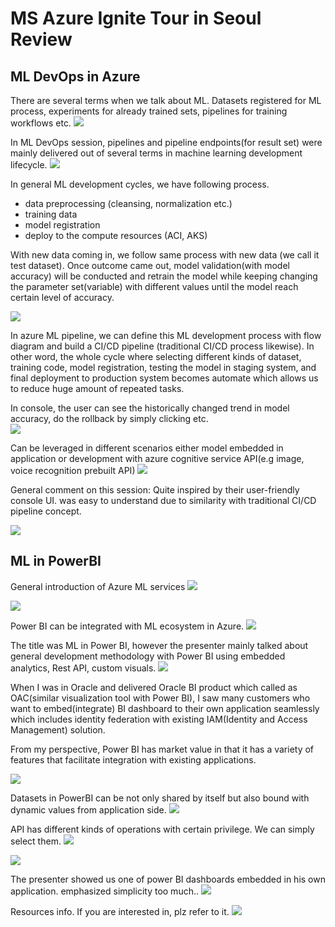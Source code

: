 # MS Azure Ignite Tour in Seoul Review

## ML DevOps in Azure
There are several terms when we talk about ML. Datasets registered for ML process, experiments for already trained sets, pipelines for training workflows etc. 
![](https://github.com/rnlduaeo/alibaba/blob/master/7.JPG?raw=true)

In ML DevOps session, pipelines and pipeline endpoints(for result set) were mainly delivered out of several terms in machine learning development lifecycle.
![](https://github.com/rnlduaeo/alibaba/blob/master/6.JPG?raw=true)

In general ML development cycles, we have following process.

- data preprocessing (cleansing, normalization etc.)
- training data
- model registration
- deploy to the compute resources (ACI, AKS)

With new data coming in, we follow same process with new data (we call it test dataset). Once outcome came out, model validation(with model accuracy) will be conducted and retrain the model while keeping changing the parameter set(variable) with different values until the model reach certain level of accuracy. 

![](https://github.com/rnlduaeo/alibaba/blob/master/4.JPG?raw=true)

In azure ML pipeline, we can define this ML development process with flow diagram and build a CI/CD pipeline (traditional CI/CD process likewise). In other word, the whole cycle where selecting different kinds of dataset, training code, model registration, testing the model in staging system, and final deployment to production system becomes automate which allows us to reduce huge amount of repeated tasks. 

In console, the user can see the historically changed trend in model accuracy, do the rollback by simply clicking etc.  
![](https://github.com/rnlduaeo/alibaba/blob/master/5.JPG?raw=true)

Can be leveraged in different scenarios either model embedded in application or development with azure cognitive service API(e.g image, voice recognition prebuilt API) 
![](https://github.com/rnlduaeo/alibaba/blob/master/3.JPG?raw=true)

General comment on this session: 
Quite inspired by their user-friendly console UI. was easy to understand due to similarity with traditional CI/CD pipeline concept. 


![](https://github.com/rnlduaeo/alibaba/blob/master/8.JPG?raw=true)

## ML in PowerBI

General introduction of Azure ML services
![](https://github.com/rnlduaeo/alibaba/blob/master/2.JPG?raw=true)

![](https://github.com/rnlduaeo/alibaba/blob/master/1.JPG?raw=true)

Power BI can be integrated with ML ecosystem in Azure. 
![](https://github.com/rnlduaeo/alibaba/blob/master/9.JPG?raw=true)

The title was ML in Power BI, however the presenter mainly talked about general development methodology with Power BI using embedded analytics, Rest API, custom visuals.
![](https://github.com/rnlduaeo/alibaba/blob/master/10.JPG?raw=true)

When I was in Oracle and delivered Oracle BI product which called as OAC(similar visualization tool with Power BI), I saw many customers who want to embed(integrate) BI dashboard to their own application seamlessly which includes identity federation with existing IAM(Identity and Access Management) solution.

From my perspective,  Power BI has market value in that it has a variety of features that facilitate integration with existing applications.

![](https://github.com/rnlduaeo/alibaba/blob/master/11.JPG?raw=true)

Datasets in PowerBI can be not only shared by itself but also bound with dynamic values from application side. 
![](https://github.com/rnlduaeo/alibaba/blob/master/12.JPG?raw=true)

API has different kinds of operations with certain privilege. We can simply select them. 
![](https://github.com/rnlduaeo/alibaba/blob/master/13.JPG?raw=true)

![](https://github.com/rnlduaeo/alibaba/blob/master/14.JPG?raw=true)

The presenter showed us one of power BI dashboards embedded in his own application. emphasized simplicity too much.. 
![](https://github.com/rnlduaeo/alibaba/blob/master/15.JPG?raw=true)

Resources info. If you are interested in, plz refer to it. 
![](https://github.com/rnlduaeo/alibaba/blob/master/16.JPG?raw=true)


<!--stackedit_data:
eyJoaXN0b3J5IjpbLTExMzM3OTg1NywtODUxMDExMjE5LC03NT
IzMDY3OTMsLTE1Mzc4MjY5MDUsLTM0MDIwNDU3NSwtOTM2MzY3
NzkxXX0=
-->